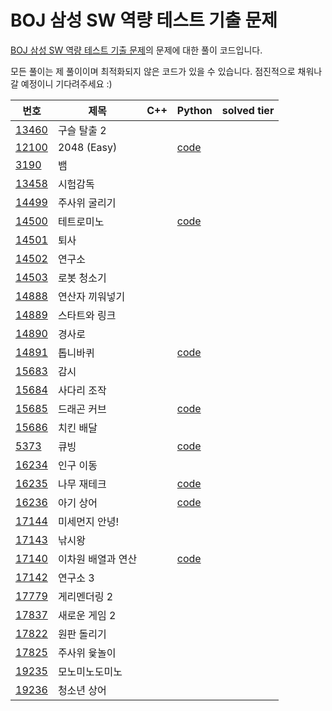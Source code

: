 # BOJ 삼성 SW 역량 테스트 기출 문제

[BOJ 삼성 SW 역량 테스트 기출 문제](https://www.acmicpc.net/workbook/view/1152)의 문제에 대한 풀이 코드입니다.

모든 풀이는 제 풀이이며 최적화되지 않은 코드가 있을 수 있습니다.
점진적으로 채워나갈 예정이니 기다려주세요 :)

| 번호                                           | 제목               | C++ | Python                  | solved tier |
| ---------------------------------------------- | ------------------ | --- | ----------------------- | ----------- |
| [13460](https://www.acmicpc.net/problem/13460) | 구슬 탈출 2        |     |                         |             |
| [12100](https://www.acmicpc.net/problem/12100) | 2048 (Easy)        |     | [code](12100/12100.py)  |             |
| [3190](https://www.acmicpc.net/problem/3190)   | 뱀                 |     |                         |             |
| [13458](https://www.acmicpc.net/problem/13458) | 시험감독           |     |                         |             |
| [14499](https://www.acmicpc.net/problem/14499) | 주사위 굴리기      |     |                         |             |
| [14500](https://www.acmicpc.net/problem/14500) | 테트로미노         |     | [code](/14500/14500.py) |             |
| [14501](https://www.acmicpc.net/problem/14501) | 퇴사               |     |                         |             |
| [14502](https://www.acmicpc.net/problem/14502) | 연구소             |     |                         |             |
| [14503](https://www.acmicpc.net/problem/14503) | 로봇 청소기        |     |                         |             |
| [14888](https://www.acmicpc.net/problem/14888) | 연산자 끼워넣기    |     |                         |             |
| [14889](https://www.acmicpc.net/problem/14889) | 스타트와 링크      |     |                         |             |
| [14890](https://www.acmicpc.net/problem/14890) | 경사로             |     |                         |             |
| [14891](https://www.acmicpc.net/problem/14891) | 톱니바퀴           |     | [code](/14891/14891.py) |             |
| [15683](https://www.acmicpc.net/problem/15683) | 감시               |     |                         |             |
| [15684](https://www.acmicpc.net/problem/15684) | 사다리 조작        |     |                         |             |
| [15685](https://www.acmicpc.net/problem/15685) | 드래곤 커브        |     | [code](15685/15685.py)  |             |
| [15686](https://www.acmicpc.net/problem/15686) | 치킨 배달          |     |                         |             |
| [5373](https://www.acmicpc.net/problem/5373)   | 큐빙               |     | [code](/5373/5373.py)   |             |
| [16234](https://www.acmicpc.net/problem/16234) | 인구 이동          |     |                         |             |
| [16235](https://www.acmicpc.net/problem/16235) | 나무 재테크        |     | [code](16235/16235.py)   |             |
| [16236](https://www.acmicpc.net/problem/16236) | 아기 상어          |     | [code](16236/16236.py)  |             |
| [17144](https://www.acmicpc.net/problem/17144) | 미세먼지 안녕!     |     |                         |             |
| [17143](https://www.acmicpc.net/problem/17143) | 낚시왕             |     |                         |             |
| [17140](https://www.acmicpc.net/problem/17140) | 이차원 배열과 연산 |     |  [code](17140/17140.py)   |             |
| [17142](https://www.acmicpc.net/problem/17142) | 연구소 3           |     |                         |             |
| [17779](https://www.acmicpc.net/problem/17779) | 게리멘더링 2       |     |                         |             |
| [17837](https://www.acmicpc.net/problem/17837) | 새로운 게임 2      |     |                         |             |
| [17822](https://www.acmicpc.net/problem/17822) | 원판 돌리기        |     |                         |             |
| [17825](https://www.acmicpc.net/problem/17825) | 주사위 윷놀이      |     |                         |             |
| [19235](https://www.acmicpc.net/problem/19235) | 모노미노도미노     |     |                         |             |
| [19236](https://www.acmicpc.net/problem/19236) | 청소년 상어        |     |                         |             |
